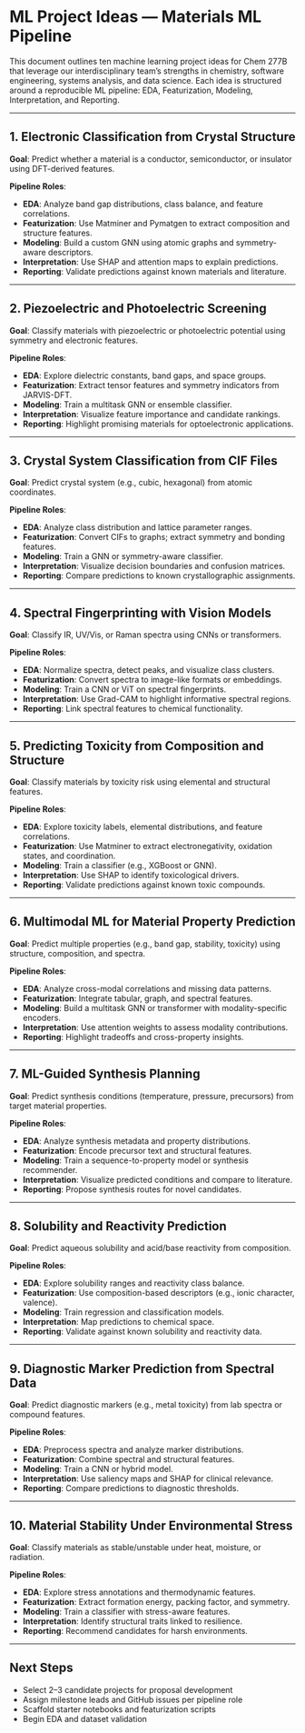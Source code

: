 # ML Project Ideas — Materials ML Pipeline

This document outlines ten machine learning project ideas for Chem 277B that leverage our interdisciplinary team’s strengths in chemistry, software engineering, systems analysis, and data science. Each idea is structured around a reproducible ML pipeline: EDA, Featurization, Modeling, Interpretation, and Reporting.

---

## 1. Electronic Classification from Crystal Structure

**Goal**: Predict whether a material is a conductor, semiconductor, or insulator using DFT-derived features.

**Pipeline Roles**:
- **EDA**: Analyze band gap distributions, class balance, and feature correlations.
- **Featurization**: Use Matminer and Pymatgen to extract composition and structure features.
- **Modeling**: Build a custom GNN using atomic graphs and symmetry-aware descriptors.
- **Interpretation**: Use SHAP and attention maps to explain predictions.
- **Reporting**: Validate predictions against known materials and literature.

---

## 2. Piezoelectric and Photoelectric Screening

**Goal**: Classify materials with piezoelectric or photoelectric potential using symmetry and electronic features.

**Pipeline Roles**:
- **EDA**: Explore dielectric constants, band gaps, and space groups.
- **Featurization**: Extract tensor features and symmetry indicators from JARVIS-DFT.
- **Modeling**: Train a multitask GNN or ensemble classifier.
- **Interpretation**: Visualize feature importance and candidate rankings.
- **Reporting**: Highlight promising materials for optoelectronic applications.

---

## 3. Crystal System Classification from CIF Files

**Goal**: Predict crystal system (e.g., cubic, hexagonal) from atomic coordinates.

**Pipeline Roles**:
- **EDA**: Analyze class distribution and lattice parameter ranges.
- **Featurization**: Convert CIFs to graphs; extract symmetry and bonding features.
- **Modeling**: Train a GNN or symmetry-aware classifier.
- **Interpretation**: Visualize decision boundaries and confusion matrices.
- **Reporting**: Compare predictions to known crystallographic assignments.

---

## 4. Spectral Fingerprinting with Vision Models

**Goal**: Classify IR, UV/Vis, or Raman spectra using CNNs or transformers.

**Pipeline Roles**:
- **EDA**: Normalize spectra, detect peaks, and visualize class clusters.
- **Featurization**: Convert spectra to image-like formats or embeddings.
- **Modeling**: Train a CNN or ViT on spectral fingerprints.
- **Interpretation**: Use Grad-CAM to highlight informative spectral regions.
- **Reporting**: Link spectral features to chemical functionality.

---

## 5. Predicting Toxicity from Composition and Structure

**Goal**: Classify materials by toxicity risk using elemental and structural features.

**Pipeline Roles**:
- **EDA**: Explore toxicity labels, elemental distributions, and feature correlations.
- **Featurization**: Use Matminer to extract electronegativity, oxidation states, and coordination.
- **Modeling**: Train a classifier (e.g., XGBoost or GNN).
- **Interpretation**: Use SHAP to identify toxicological drivers.
- **Reporting**: Validate predictions against known toxic compounds.

---

## 6. Multimodal ML for Material Property Prediction

**Goal**: Predict multiple properties (e.g., band gap, stability, toxicity) using structure, composition, and spectra.

**Pipeline Roles**:
- **EDA**: Analyze cross-modal correlations and missing data patterns.
- **Featurization**: Integrate tabular, graph, and spectral features.
- **Modeling**: Build a multitask GNN or transformer with modality-specific encoders.
- **Interpretation**: Use attention weights to assess modality contributions.
- **Reporting**: Highlight tradeoffs and cross-property insights.

---

## 7. ML-Guided Synthesis Planning

**Goal**: Predict synthesis conditions (temperature, pressure, precursors) from target material properties.

**Pipeline Roles**:
- **EDA**: Analyze synthesis metadata and property distributions.
- **Featurization**: Encode precursor text and structural features.
- **Modeling**: Train a sequence-to-property model or synthesis recommender.
- **Interpretation**: Visualize predicted conditions and compare to literature.
- **Reporting**: Propose synthesis routes for novel candidates.

---

## 8. Solubility and Reactivity Prediction

**Goal**: Predict aqueous solubility and acid/base reactivity from composition.

**Pipeline Roles**:
- **EDA**: Explore solubility ranges and reactivity class balance.
- **Featurization**: Use composition-based descriptors (e.g., ionic character, valence).
- **Modeling**: Train regression and classification models.
- **Interpretation**: Map predictions to chemical space.
- **Reporting**: Validate against known solubility and reactivity data.

---

## 9. Diagnostic Marker Prediction from Spectral Data

**Goal**: Predict diagnostic markers (e.g., metal toxicity) from lab spectra or compound features.

**Pipeline Roles**:
- **EDA**: Preprocess spectra and analyze marker distributions.
- **Featurization**: Combine spectral and structural features.
- **Modeling**: Train a CNN or hybrid model.
- **Interpretation**: Use saliency maps and SHAP for clinical relevance.
- **Reporting**: Compare predictions to diagnostic thresholds.

---

## 10. Material Stability Under Environmental Stress

**Goal**: Classify materials as stable/unstable under heat, moisture, or radiation.

**Pipeline Roles**:
- **EDA**: Explore stress annotations and thermodynamic features.
- **Featurization**: Extract formation energy, packing factor, and symmetry.
- **Modeling**: Train a classifier with stress-aware features.
- **Interpretation**: Identify structural traits linked to resilience.
- **Reporting**: Recommend candidates for harsh environments.

---

## Next Steps

- Select 2–3 candidate projects for proposal development  
- Assign milestone leads and GitHub issues per pipeline role  
- Scaffold starter notebooks and featurization scripts  
- Begin EDA and dataset validation


